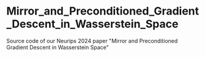 # Mirror_and_Preconditioned_Gradient_Descent_in_Wasserstein_Space
Source code of our Neurips 2024 paper "Mirror and Preconditioned Gradient Descent in Wasserstein Space"
